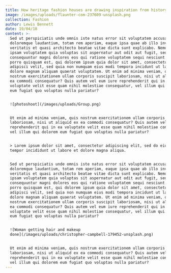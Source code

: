 ```yaml
---
title: How heritage fashion houses are drawing inspiration from history
image: /images/uploads/flaunter-com-237609-unsplash.png
collection: Fashion
author: Lewis Bennett
date: 19/04/18
content: >-
  Sed ut perspiciatis unde omnis iste natus error sit voluptatem accusantium
  doloremque laudantium, totam rem aperiam, eaque ipsa quae ab illo inventore
  veritatis et quasi architecto beatae vitae dicta sunt explicabo. Nemo enim
  ipsam voluptatem quia voluptas sit aspernatur aut odit aut fugit, sed quia
  consequuntur magni dolores eos qui ratione voluptatem sequi nesciunt. Neque
  porro quisquam est, qui dolorem ipsum quia dolor sit amet, consectetur,
  adipisci velit, sed quia non numquam eius modi tempora incidunt ut labore et
  dolore magnam aliquam quaerat voluptatem. Ut enim ad minima veniam, quis
  nostrum exercitationem ullam corporis suscipit laboriosam, nisi ut aliquid ex
  ea commodi consequatur? Quis autem vel eum iure reprehenderit qui in ea
  voluptate velit esse quam nihil molestiae consequatur, vel illum qui dolorem
  eum fugiat quo voluptas nulla pariatur?


  ![photoshoot](/images/uploads/Group.png)


  Ut enim ad minima veniam, quis nostrum exercitationem ullam corporis suscipit
  laboriosam, nisi ut aliquid ex ea commodi consequatur? Quis autem vel eum iure
  reprehenderit qui in ea voluptate velit esse quam nihil molestiae consequatur,
  vel illum qui dolorem eum fugiat quo voluptas nulla pariatur?


  > Lorem ipsum dolor sit amet, consectetur adipiscing elit, sed do eiusmod
  tempor incididunt ut labore et dolore magna aliqua.


  Sed ut perspiciatis unde omnis iste natus error sit voluptatem accusantium
  doloremque laudantium, totam rem aperiam, eaque ipsa quae ab illo inventore
  veritatis et quasi architecto beatae vitae dicta sunt explicabo. Nemo enim
  ipsam voluptatem quia voluptas sit aspernatur aut odit aut fugit, sed quia
  consequuntur magni dolores eos qui ratione voluptatem sequi nesciunt. Neque
  porro quisquam est, qui dolorem ipsum quia dolor sit amet, consectetur,
  adipisci velit, sed quia non numquam eius modi tempora incidunt ut labore et
  dolore magnam aliquam quaerat voluptatem. Ut enim ad minima veniam, quis
  nostrum exercitationem ullam corporis suscipit laboriosam, nisi ut aliquid ex
  ea commodi consequatur? Quis autem vel eum iure reprehenderit qui in ea
  voluptate velit esse quam nihil molestiae consequatur, vel illum qui dolorem
  eum fugiat quo voluptas nulla pariatur?


  ![Woman getting hair and makeup
  done](/images/uploads/christopher-campbell-179452-unsplash.png)


  Ut enim ad minima veniam, quis nostrum exercitationem ullam corporis suscipit
  laboriosam, nisi ut aliquid ex ea commodi consequatur? Quis autem vel eum iure
  reprehenderit qui in ea voluptate velit esse quam nihil molestiae consequatur,
  vel illum qui dolorem eum fugiat quo voluptas nulla pariatur?
---
```


